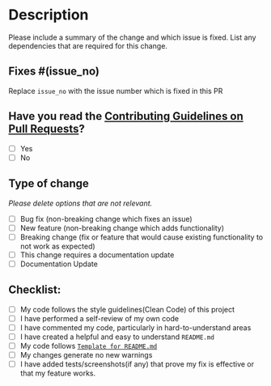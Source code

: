 <!--
Thank you for sending the PR! We appreciate you spending the time to work on these changes.
Help us understand your motivation by explaining why you decided to make this change.
Happy Contributing!
-->

# Description

Please include a summary of the change and which issue is fixed. List any dependencies that are required for this change.

## Fixes #(issue_no)

Replace `issue_no` with the issue number which is fixed in this PR

## Have you read the [Contributing Guidelines on Pull Requests](https://github.com/avinashkranjan/Amazing-Python-Scripts/blob/master/CONTRIBUTING.md)?

- [ ] Yes
- [ ] No

## Type of change

_Please delete options that are not relevant._

- [ ] Bug fix (non-breaking change which fixes an issue)
- [ ] New feature (non-breaking change which adds functionality)
- [ ] Breaking change (fix or feature that would cause existing functionality to not work as expected)
- [ ] This change requires a documentation update
- [ ] Documentation Update

## Checklist:

- [ ] My code follows the style guidelines(Clean Code) of this project
- [ ] I have performed a self-review of my own code
- [ ] I have commented my code, particularly in hard-to-understand areas
- [ ] I have created a helpful and easy to understand `README.md`
- [ ] My code follows [`Template for README.md`](https://github.com/avinashkranjan/Amazing-Python-Scripts/blob/master/Template%20for%20README.md)
- [ ] My changes generate no new warnings
- [ ] I have added tests/screenshots(if any) that prove my fix is effective or that my feature works.
